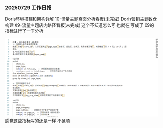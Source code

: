 ### 20250729 工作日报

Doris环境搭建和架构详解 10-流量主题页面分析看板(未完成)
Doris营销主题数仓构建 09-流量主题店内路径看板(未完成)
这个不知道怎么写 也就在 写成了 09的指标进行了一下分析

![img.png](../../img/imgs8/img.png)
感觉这些指标写的还是一样 不通顺



